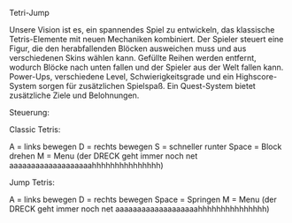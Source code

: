 Tetri-Jump

Unsere Vision ist es, ein spannendes Spiel zu entwickeln, das klassische Tetris-Elemente mit neuen Mechaniken kombiniert. Der Spieler steuert eine Figur, die den herabfallenden Blöcken ausweichen muss und aus verschiedenen Skins wählen kann. Gefüllte Reihen werden entfernt, wodurch Blöcke nach unten fallen und der Spieler aus der Welt fallen kann. Power-Ups, verschiedene Level, Schwierigkeitsgrade und ein Highscore-System sorgen für zusätzlichen Spielspaß. Ein Quest-System bietet zusätzliche Ziele und Belohnungen.


Steuerung:

Classic Tetris:

A = links bewegen
D = rechts bewegen
S = schneller runter
Space = Block drehen 
M = Menu  (der DRECK geht immer noch net aaaaaaaaaaaaaaaaaaahhhhhhhhhhhhhhh)

Jump Tetris: 

A = links bewegen
D = rechts bewegen
Space = Springen
M = Menu  (der DRECK geht immer noch net aaaaaaaaaaaaaaaaaaahhhhhhhhhhhhhhh)









